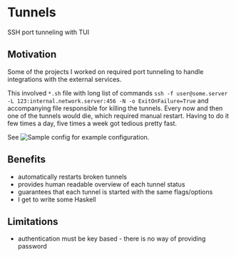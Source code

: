 # Tunnels
SSH port tunneling with TUI



## Motivation
Some of the projects I worked on required port tunneling to handle integrations with the external services.

This involved `*.sh` file with long list of commands
`ssh -f user@some.server -L 123:internal.network.server:456 -N -o ExitOnFailure=True`
and accompanying file responsible for killing the tunnels.
Every now and then one of the tunnels would die, which required manual restart. Having to do it few times a day, five times a week got tedious pretty fast.

See ![Sample config](sample_config.yml) for example configuration.


## Benefits
- automatically restarts broken tunnels
- provides human readable overview of each tunnel status
- guarantees that each tunnel is started with the same flags/options
- I get to write some Haskell

## Limitations
- authentication must be key based - there is no way of providing password